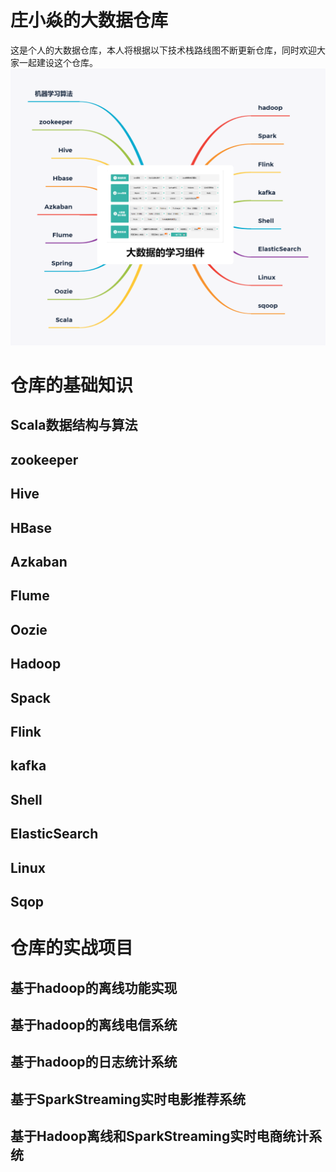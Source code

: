 # 庄小焱的大数据仓库
这是个人的大数据仓库，本人将根据以下技术栈路线图不断更新仓库，同时欢迎大家一起建设这个仓库。
![img](./picture/大数据的学习技术路线图.png)
# 仓库的基础知识
## Scala数据结构与算法
## zookeeper
## Hive
## HBase
## Azkaban
## Flume
## Oozie
## Hadoop
## Spack
## Flink
## kafka
## Shell
## ElasticSearch
## Linux
## Sqop
# 仓库的实战项目
## 基于hadoop的离线功能实现
## 基于hadoop的离线电信系统
## 基于hadoop的日志统计系统
## 基于SparkStreaming实时电影推荐系统
## 基于Hadoop离线和SparkStreaming实时电商统计系统


    
    
